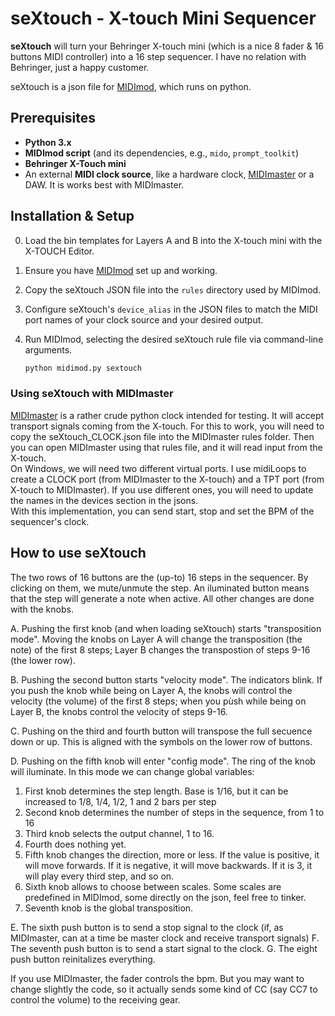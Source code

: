 # seXtouch - X-touch Mini Sequencer

**seXtouch** will turn your Behringer X-touch mini (which is a nice 8 fader & 16 buttons MIDI controller) into a 16 step sequencer. I have no relation with Behringer, just a happy customer.

seXtouch is a json file for [MIDImod](https://github.com/kdgdkd/MIDImod), which runs on python. 




## Prerequisites

*   **Python 3.x**
*   **MIDImod script** (and its dependencies, e.g., `mido`, `prompt_toolkit`)
*   **Behringer X-Touch mini**
*   An external **MIDI clock source**, like a hardware clock, [MIDImaster](https://github.com/kdgdkd/MIDImaster)  or a DAW. It is works best with MIDImaster.
   

## Installation & Setup

0.  Load the bin templates for Layers A and B into the X-touch mini with the X-TOUCH Editor.
1.  Ensure you have [MIDImod](https://github.com/kdgdkd/MIDImod) set up and working.
2.  Copy the seXtouch JSON file into the `rules` directory used by MIDImod.
3.  Configure seXtouch's `device_alias` in the JSON files to match the MIDI port names of your clock source and your desired output. 
4.  Run MIDImod, selecting the desired seXtouch rule file via command-line arguments.

    ```bash
    python midimod.py sextouch
    ```
### Using seXtouch with MIDImaster

[MIDImaster](https://github.com/kdgdkd/MIDImaster)  is a rather crude python clock intended for testing. It will accept transport signals coming from the X-touch. For this to work, you will need to copy the seXtouch_CLOCK.json file into the MIDImaster rules folder. Then you can open MIDImaster using that rules file, and it will read input from the X-touch.  
On Windows, we will need two different virtual ports. I use midiLoops to create a CLOCK port (from MIDImaster to the X-touch) and a TPT port (from X-touch to MIDImaster). If you use different ones, you will need to update the names in the devices section in the jsons.   
With this implementation, you can send start, stop and set the BPM of the sequencer's clock.


## How to use seXtouch
The two rows of 16 buttons are the (up-to) 16 steps in the sequencer. By clicking on them, we mute/unmute the step. An iluminated button means that the step will generate a note when active. 
All other changes are done with the knobs. 


A. Pushing the first knob (and when loading seXtouch) starts "transposition mode". Moving the knobs on Layer A will change the transposition (the note) of the first 8 steps; Layer B changes the transpostion of steps 9-16 (the lower row).

B. Pushing the second button starts "velocity mode". The indicators blink. If you push the knob while being on Layer A, the knobs will control the velocity (the volume) of the first 8 steps; when you pùsh while being on Layer B, the knobs control the velocity of steps 9-16.

C. Pushing on the third and fourth button will transpose the full secuence down or up. This is aligned with the symbols on the lower row of buttons.

D. Pushing on the fifth knob will enter "config mode". The ring of the knob will iluminate. In this mode we can change global variables:  
1. First knob determines the step length. Base is 1/16, but it can be increased to 1/8, 1/4, 1/2, 1 and 2 bars per step  
2. Second knob determines the number of steps in the sequence, from 1 to 16  
3. Third knob selects the output channel, 1 to 16.  
4. Fourth does nothing yet.  
5. Fifth knob changes the direction, more or less. If the value is positive, it will move forwards. If it is negative, it will move backwards. If it is 3, it will play every third step, and so on.  
6. Sixth knob allows to choose between scales. Some scales are predefined in MIDImod, some directly on the json, feel free to tinker.  
7. Seventh knob is the global transposition.

E. The sixth push button is to send a stop signal to the clock (if, as MIDImaster, can at a time be master clock and receive transport signals)
F. The seventh push button is to send a start signal to the clock.
G. The eight push button reinitalizes everything.

If you use MIDImaster, the fader controls the bpm. But you may want to change slightly the code, so it actually sends some kind of CC (say CC7 to control the volume) to the receiving gear.




